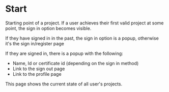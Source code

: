 # Start

Starting point of a project. If a user achieves their first valid project at some point, the sign in option becomes visible.

If they have signed in in the past, the sign in option is a popup, otherwise it's the sign in/register page

If they are signed in, there is a popup with the following:

- Name, Id or certificate id (depending on the sign in method)
- Link to the sign out page
- Link to the profile page

This page shows the current state of all user's projects.
